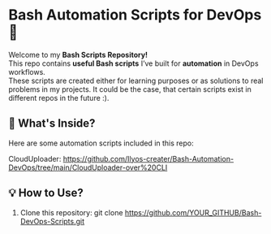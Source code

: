 # Bash Automation Scripts for DevOps 🚀

Welcome to my **Bash Scripts Repository!**  
This repo contains **useful Bash scripts** I’ve built for **automation** in DevOps workflows.  
These scripts are created either for learning purposes or as solutions to real problems in my projects.
It could be the case, that certain scripts exist in different repos in the future :).

## 📌 What's Inside?
Here are some automation scripts included in this repo:

CloudUploader:
<a> https://github.com/Ilyos-creater/Bash-Automation-DevOps/tree/main/CloudUploader-over%20CLI </a>


## 💡 How to Use?
1. Clone this repository: 
   git clone https://github.com/YOUR_GITHUB/Bash-DevOps-Scripts.git
